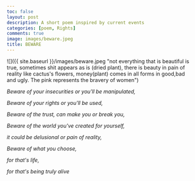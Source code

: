 ```yaml
---
toc: false
layout: post
description: A short poem inspired by current events
categories: [poem, Rights]
comments: true
image: images/beware.jpeg
title: BEWARE
---
```


![]({{ site.baseurl }}/images/beware.jpeg "not everything that is beautiful is true, sometimes shit appears as is (dried plant), there is beauty in pain of reality like cactus's flowers, money(plant) comes in all forms in good,bad and ugly. The pink represents the bravery of women")


*Beware of your insecurities or you'll be manipulated,*

*Beware of your rights or you'll be used,*

*Beware of the trust, can make you or break you,*

*Beware of the world you've created for yourself,*

*it could be delusional or pain of reality,*

*Beware of what you choose,*

*for that's life,*

*for that's being truly alive*
